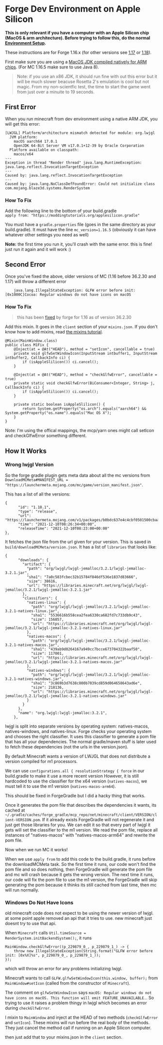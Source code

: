 # Forge Dev Environment on Apple Silicon

**This is only relevant if you have a computer with an Apple Silicon chip (MacOS & arm architecture). Before trying to follow this, do the normal [Environment Setup](environment-setup).**

These instructions are for Forge 1.16.x (for other versions see [1.17](/o17/m1) or [1.18](/o18/m1)).  

First make sure you are using a [MacOS JDK compiled natively for ARM chips](https://www.azul.com/downloads/?os=macos&architecture=arm-64-bit&package=jdk). (For MC 1.16.5 make sure to use Java 8).  

> Note: if you use an x86 JDK, it should run fine with out this error but it will be much slower beacuse Rosetta 2's emulation is cool but not magic. From my non-scientfic test, the time to start the game went from just over a minuite to 19 seconds.


## First Error

When you run minecraft from dev environment using a native ARM JDK, you will get this error:

    [LWJGL] Platform/architecture mismatch detected for module: org.lwjgl
      JVM platform:
        macOS aarch64 17.0.1
        OpenJDK 64-Bit Server VM v17.0.1+12-39 by Oracle Corporation
      Platform available on classpath:
        macos/x64
    --- 
    Exception in thread "Render thread" java.lang.RuntimeException: java.lang.reflect.InvocationTargetException
    ---
    Caused by: java.lang.reflect.InvocationTargetException
    ---
    Caused by: java.lang.NoClassDefFoundError: Could not initialize class com.mojang.blaze3d.systems.RenderSystem

### How To Fix

Add the following line to the bottom of your build.gradle  
`apply from: "https://moddingtutorials.org/applesilicon.gradle"`

You must have a `gradle.properties` file (goes in the same directory as your build.gradle).
It must have the line `mc_version=1.16.5` (obviously it can have whatever other settings you need as well)

**Note:** the first time you run it, you'll crash with the same error. this is fine! just run it again and it will work :)

## Second Error

Once you've fixed the above, older versions of MC (1.16 before 36.2.30 and 1.17) will throw a different error 

```
    java.lang.IllegalStateException: GLFW error before init: [0x1000C]Cocoa: Regular windows do not have icons on macOS
```

### How To Fix

> this has been [fixed](https://github.com/MinecraftForge/MinecraftForge/pull/8468) by forge for 1.16 as of version 36.2.30

Add this mixin. It goes in the `client` section of your `mixins.json`. If you don't know how to add mixins, read [the mixins tutorial](mixins). 

    @Mixin(MainWindow.class)
    public class M1Fix {
        @Inject(at = @At("HEAD"), method = "setIcon", cancellable = true)
        private void glfwSetWindowIcon(InputStream intbuffer1, InputStream intbuffer2, CallbackInfo ci) {
            if (isAppleSlilicon()) ci.cancel();
        }

        @Inject(at = @At("HEAD"), method = "checkGlfwError", cancellable = true)
        private static void checkGlfwError(BiConsumer<Integer, String> j, CallbackInfo ci) {
            if (isAppleSlilicon()) ci.cancel();
        }
    
        private static boolean isAppleSlilicon() {
            return System.getProperty("os.arch").equals("aarch64") && System.getProperty("os.name").equals("Mac OS X");
        }
    }

Note: I'm using the offical mappings, the mcp/yarn ones might call setIcon and checkGlfwError something different.

## How It Works

### Wrong lwjgl Version

So the forge gradle plugin gets meta data about all the mc versions from `DownloadMCMeta#MANIFEST_URL = "https://launchermeta.mojang.com/mc/game/version_manifest.json"`. 

This has a list of all the versions:


    {
          "id": "1.18.1",
          "type": "release",
          "url": "https://launchermeta.mojang.com/v1/packages/b0bdc637e4c4cbf0501500cbaad5a757b04848ed/1.18.1.json",
          "time": "2021-12-10T08:26:34+00:00",
          "releaseTime": "2021-12-10T08:23:00+00:00"
    },


  It fetches the json file from the url given for your version. 
  This is saved in `build/downloadMCMeta/version.json`. 
  It has a list of `libraries` that looks like: 
    
    {
          "downloads": {
            "artifact": {
              "path": "org/lwjgl/lwjgl-jemalloc/3.2.1/lwjgl-jemalloc-3.2.1.jar",
              "sha1": "7a0c583fcbec32b15784f846df536e1837d83666",
              "size": 38616,
              "url": "https://libraries.minecraft.net/org/lwjgl/lwjgl-jemalloc/3.2.1/lwjgl-jemalloc-3.2.1.jar"
            },
            "classifiers": {
              "natives-linux": {
                "path": "org/lwjgl/lwjgl-jemalloc/3.2.1/lwjgl-jemalloc-3.2.1-natives-linux.jar",
                "sha1": "5536616b558cea2fea6330ca682fd7c733db9c43",
                "size": 156057,
                "url": "https://libraries.minecraft.net/org/lwjgl/lwjgl-jemalloc/3.2.1/lwjgl-jemalloc-3.2.1-natives-linux.jar"
              },
              "natives-macos": {
                "path": "org/lwjgl/lwjgl-jemalloc/3.2.1/lwjgl-jemalloc-3.2.1-natives-macos.jar",
                "sha1": "439ab9d0264167a949cc7bcce673704322baaf50",
                "size": 117001,
                "url": "https://libraries.minecraft.net/org/lwjgl/lwjgl-jemalloc/3.2.1/lwjgl-jemalloc-3.2.1-natives-macos.jar"
              },
              "natives-windows": {
                "path": "org/lwjgl/lwjgl-jemalloc/3.2.1/lwjgl-jemalloc-3.2.1-natives-windows.jar",
                "sha1": "3c869b3d7638c800b7039cd859d064658643ad6e",
                "size": 218136,
                "url": "https://libraries.minecraft.net/org/lwjgl/lwjgl-jemalloc/3.2.1/lwjgl-jemalloc-3.2.1-natives-windows.jar"
              }
            }
          },
          "name": "org.lwjgl:lwjgl-jemalloc:3.2.1",
        },

lwjgl is split into separate versions by operating system: natives-macos, natives-windows, and natives-linux. 
Forge checks your operating system and chooses the right classifier. 
It uses this classifier to generate a pom file that has all your dependencies. 
The normal gradle/maven stuff is later used to fetch these dependencies (not the urls in the version.json).  

By default Minecraft wants a version of LWJGL that does not distribute a version compiled for m1 processors.  

We can use `configurations.all { resolutionStrategy { force` in our build.gradle to make it use a more recent version
However, it is still hardcoded to use the classifier for the x64 version (`natives-macos`), we must tell it to use the m1 version (`natives-macos-arm64`).  

This should be fixed in ForgeGradle but I did a hacky thing that works.  

Once it generates the pom file that describes the dependencies it wants, its cached at `~/.gradle/caches/forge_gradle/mcp_repo/net/minecraft/client/VERSION/client-VERSION.pom`. 
If it already exists ForgeGradle will not regenerate it and just get those libraries for you. 
We can edit it so that every part of lwjgl it gets will set the classifier to the m1 version. 
We read the pom file, replace all instances of "natives-macos" with "natives-macos-arm64" and rewrite the pom file.  

Now when we run MC it works!  

When we use `apply from` to add this code to the build.gradle, it runs before the downloadMCMeta task. 
So the first time it runs, our code won't find the pom file and so does nothing, then ForgeGradle will generate the pom file and mc will crash because it gets the wrong version. 
The next time it runs, our code will fix the pom file to use the m1 version, the ForgeGradle will skip generating the pom because it thinks its still cached from last time, then mc will run normally. 

### Windows Do Not Have Icons

old minecraft code does not expect to be using the newer version of lwjgl. at some point apple removed an api that it tries to use. new minecraft just doesnt try to use that api.

When `Minecraft` calls `Util.timeSource = RenderSystem.initBackendSystem();`, it runs 
    
    MainWindow.checkGlfwError((p_229879_0_, p_229879_1_) -> {
        throw new IllegalStateException(String.format("GLFW error before init: [0x%X]%s", p_229879_0_, p_229879_1_));
    });

which will throw an error for any problems initializing lwjgl. 

Minecraft wants to call `GLFW.glfwSetWindowIcon(this.window, buffer);` from `MainWindow#setIcon` (called from the constructor of `Minecraft`). 

The comment on `glfwSetWindowIcon` says `macOS: Regular windows do not have icons on macOS. This function will emit FEATURE_UNAVAILABLE.`. 
So trying to use it raises a problem thingy in lwjgl which becomes an error during `checkGlfwError`.

I mixin to `MainWindow` and inject at the HEAD of two methods (`checkGlfwError` and `setIcon`).
These mixins will run before the real body of the methods. They just cancel the method call if running on an Apple Silicon computer.

then just add that to your mixins.json in the `client` section. 
